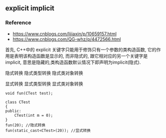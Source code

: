 ## explicit implicit

### Reference
- https://www.cnblogs.com/lijiaxin/p/10659157.html
- https://www.cnblogs.com/QG-whz/p/4472566.html

首先, C++中的 explicit 关键字只能用于修饰只有一个参数的类构造函数, 它的作用是表明该构造函数是显示的, 而非隐式的, 跟它相对应的另一个关键字是 implicit, 意思是隐藏的,类构造函数默认情况下即声明为implicit(隐式).

隐式转换
  隐式类型转换
  隐式类对象转换

显式转换
  显式类型转换
  显式类对象转换

```
void fun(CTest test);

class CTest
{
public:
    CTest(int m = 0);
}
fun(20); //隐式转换
fun(static_cast<CTest>(20)); //显式转换
```

